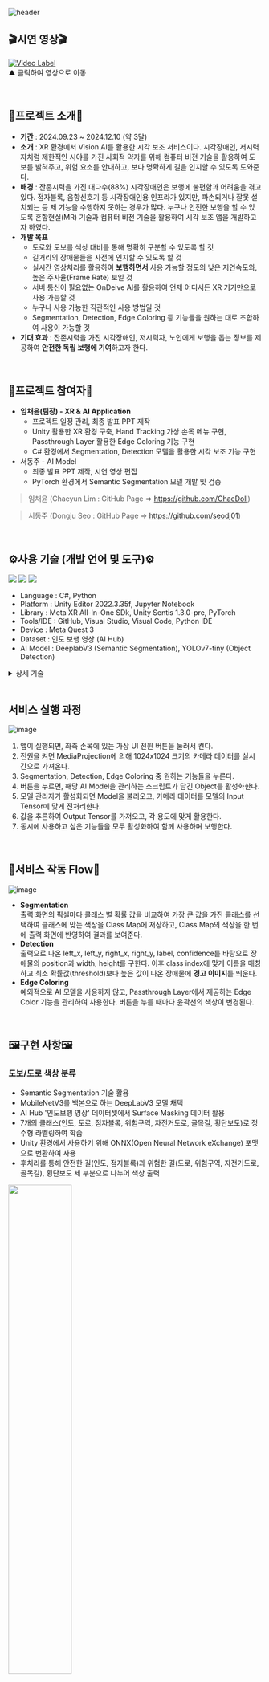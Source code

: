 

![header](https://capsule-render.vercel.app/api?type=transparent&height=300&section=header&text=White%20Vision👁️‍🗨️&fontSize=90&fontColor=00BFFF)  
## 🎬시연 영상🎬  

[![Video Label](http://img.youtube.com/vi/kCf2NHandRo/0.jpg)](https://youtu.be/kCf2NHandRo?si=iHz43jF7gY15bN5G)  
▲ 클릭하여 영상으로 이동

<br>  

## 📄프로젝트 소개📄
- **기간** : 2024.09.23 ~ 2024.12.10 (약 3달)
- **소개** : XR 환경에서 Vision AI를 활용한 시각 보조 서비스이다. 시각장애인, 저시력자처럼 제한적인 시야를 가진 사회적 약자를 위해 컴퓨터 비전 기술을 활용하여 도보를 밝혀주고, 위험 요소를 안내하고, 보다 명확하게 길을 인지할 수 있도록 도와준다.
- **배경** : 잔존시력을 가진 대다수(88%) 시각장애인은 보행에 불편함과 어려움을 겪고 있다. 점자블록, 음향신호기 등 시각장애인용 인프라가 있지만, 파손되거나 잘못 설치되는 등 제 기능을 수행하지 못하는 경우가 많다. 누구나 안전한 보행을 할 수 있도록 혼합현실(MR) 기술과 컴퓨터 비전 기술을 활용하여 시각 보조 앱을 개발하고자 하였다.
- **개발 목표**
  - 도로와 도보를 색상 대비를 통해 명확히 구분할 수 있도록 할 것
  - 길거리의 장애물들을 사전에 인지할 수 있도록 할 것
  - 실시간 영상처리를 활용하여 **보행하면서** 사용 가능할 정도의 낮은 지연속도와, 높은 주사율(Frame Rate) 보일 것
  - 서버 통신이 필요없는 OnDeive AI를 활용하여 언제 어디서든 XR 기기만으로 사용 가능할 것 
  - 누구나 사용 가능한 직관적인 사용 방법일 것
  - Segmentation, Detection, Edge Coloring 등 기능들을 원하는 대로 조합하여 사용이 가능할 것
- **기대 효과** : 잔존시력을 가진 시각장애인, 저시력자, 노인에게 보행을 돕는 정보를 제공하여 **안전한 독립 보행에 기여**하고자 한다. 
<br>  

## 👥프로젝트 참여자👥
- **임채윤(팀장) - XR & AI Application**
  - 프로젝트 일정 관리, 최종 발표 PPT 제작
  - Unity 활용한 XR 환경 구축, Hand Tracking 가상 손목 메뉴 구현, Passthrough Layer 활용한 Edge Coloring 기능 구현
  - C# 환경에서 Segmentation, Detection 모델을 활용한 시각 보조 기능 구현
- 서동주 - AI Model 
  - 최종 발표 PPT 제작, 시연 영상 편집
  - PyTorch 환경에서 Semantic Segmentation 모델 개발 및 검증
> 임채윤 (Chaeyun Lim : GitHub Page => https://github.com/ChaeDoll)

> 서동주 (Dongju Seo : GitHub Page => https://github.com/seodj01)
 
<br>  

## ⚙사용 기술 (개발 언어 및 도구)⚙
<img src="https://img.shields.io/badge/Unity-222324?style=for-the-badge&logo=Unity&logoColor=white"/> <img src="https://img.shields.io/badge/Meta XR SDK-0467DF?style=for-the-badge&logo=meta&logoColor=white"/> <img src="https://img.shields.io/badge/GitHub-181717?style=for-the-badge&logo=github&logoColor=white"/>
- Language : C#, Python
- Platform : Unity Editor 2022.3.35f, Jupyter Notebook
- Library : Meta XR All-In-One SDk, Unity Sentis 1.3.0-pre, PyTorch
- Tools/IDE : GitHub, Visual Studio, Visual Code, Python IDE
- Device : Meta Quest 3
-	Dataset : 인도 보행 영상 (AI Hub)
-	AI Model : DeeplabV3 (Semantic Segmentation), YOLOv7-tiny (Object Detection)
<details>
  <summary>상세 기술</summary>
  ①	Hand Tracking: 손동작 감지 기술<br>
  ②	Mixed Reality: Passthrough Layer를 활용한 혼합현실 구현<br>  
  ③	MediaProjection: 카메라 정보 강제 접근 및 활용을 위한 API<br>  
  ④	Boundaryless: 외부 앱 실행을 위한 경계 설정<br>  
  ⑤	Semantic Segmentation: 도로 및 도보 구분을 위한 이미지 분리 기법<br>  
  ⑥	Object Detection: 장애물 감지 및 경고를 위한 객체 탐지 기법<br>  
  ⑦	Edge Coloring: 윤곽선 강조를 위한 Passthrough Edge Renderer 색상 변경<br>  
  ⑧	Multi-Layer Overlay: 두 개의 AI모델 추론 결과를 종합하여 혼합현실에 반영<br>  
  ⑨	Curved Display: 몰입감과 시야각을 넓이기 위해 평면 디스플레이가 아닌, 곡면 디스플레이에 결과를 투영<br>  
  ⑩	Data Preprocessing: 학습을 위한 데이터 라벨링 및 데이터 전처리<br>   
  ⑪	Fine Tuning: 도로 및 도보를 구분하기 위해 사전학습 모델에 새로운 데이터셋으로 추가 학습 진행<br>
</details>
  
<br>

## 서비스 실행 과정
![image](https://github.com/user-attachments/assets/d7c804e3-ba75-4513-bd37-be67393a991e)

1. 앱이 실행되면, 좌측 손목에 있는 가상 UI 전원 버튼을 눌러서 켠다.
2. 전원을 켜면 MediaProjection에 의해 1024x1024 크기의 카메라 데이터를 실시간으로 가져온다.
3. Segmentation, Detection, Edge Coloring 중 원하는 기능들을 누른다.
4. 버튼을 누르면, 해당 AI Model을 관리하는 스크립트가 담긴 Object를 활성화한다.
5. 모델 관리자가 활성화되면 Model을 불러오고, 카메라 데이터를 모델의 Input Tensor에 맞게 전처리한다.
6. 값을 추론하여 Output Tensor를 가져오고, 각 용도에 맞게 활용한다.
7. 동시에 사용하고 싶은 기능들을 모두 활성화하여 함께 사용하며 보행한다.

<br>

## 🧭서비스 작동 Flow🧭
![image](https://github.com/user-attachments/assets/679e4cc0-68ca-49e2-96d3-f91ed0ceeda5)

- **Segmentation**  
출력 화면의 픽셀마다 클래스 별 확률 값을 비교하여 가장 큰 값을 가진 클래스를 선택하여 클래스에 맞는 색상을 Class Map에 저장하고, Class Map의 색상을 한 번에 출력 화면에 반영하여 결과를 보여준다.  
- **Detection**  
출력으로 나온 left_x, left_y, right_x, right_y, label, confidence를 바탕으로 장애물의 position과 width, height를 구한다. 이후 class index에 맞게 이름을 매칭하고 최소 확률값(threshold)보다 높은 값이 나온 장애물에 **경고 이미지**를 띄운다.  
- **Edge Coloring**  
예외적으로 AI 모델을 사용하지 않고, Passthrough Layer에서 제공하는 Edge Color 기능을 관리하여 사용한다. 버튼을 누를 때마다 윤곽선의 색상이 변경된다.  

<br>

## 🖼️구현 사항🖼️
### **도보/도로 색상 분류**
- Semantic Segmentation 기술 활용
- MobileNetV3를 백본으로 하는 DeepLabV3 모델 채택
- AI Hub '인도보행 영상' 데이터셋에서 Surface Masking 데이터 활용
- 7개의 클래스(인도, 도로, 점자블록, 위험구역, 자전거도로, 골목길, 횡단보도)로 정수형 라벨링하여 학습
- Unity 환경에서 사용하기 위해 ONNX(Open Neural Network eXchange) 포맷으로 변환하여 사용
- 후처리를 통해 안전한 길(인도, 점자블록)과 위험한 길(도로, 위험구역, 자전거도로, 골목길), 횡단보도 세 부분으로 나누어 색상 출력

<img src="https://github.com/user-attachments/assets/f7ee7656-8622-4804-84b4-1363f3eec54f" width="50%"/>  
<br>

### **장애물 경고 안내**
- Object Detection 기술 활용
- 경량화 한 모델인 YOLOv7-tiny 모델 채택
- COCO 데이터셋으로 학습되어 있는 사전학습 모델 활용
- 모델 경량화를 위해 FP16 => UINT8 로 양자화(Quantization)
- Unity 환경에서 사용하기 위해 ONNX(Open Neural Network eXchange) 포맷으로 변환하여 사용
- 후처리를 통해 결과 클래스 80개 중, 위험 요소(사람, 자전거, 자동차, 오토바이, 버스, 트럭) 부류만 별도 필터링하여 활용
- 출력 결과 Feature에 있는 좌측 x, y 좌표와 우측 x, y 좌표를 토대로 감지된 장애물의 위치와 크기를 계산
- 계산된 결과를 토대로 경고 안내 이미지를 화면에 출력
 
<img src="https://github.com/user-attachments/assets/369306d9-a4e0-4300-a1b0-df7ad78267ac" width="50%"/>   
<br>

### **윤곽선 강조**
- Meta XR All-In-One SDK 활용
- Passthrough Layer 컴포넌트에 있는 Edge Rendering / Edge Color 속성을 활용
- C# 스크립트를 작성하여 윤곽선의 활성화/비활성화와 색상 변경을 제어
- 빨간색, 초록색, 파란색, 노란색, 검은색 중 원하는 색상을 선택하여 표시 가능
- 변환 버튼을 누를 때마다 윤곽선 색상이 변경되도록 구현
  
<img src="https://github.com/user-attachments/assets/369306d9-a4e0-4300-a1b0-df7ad78267ac" width="50%"/>   
<br>

## 💡추후 업데이트 아이디어💡
<details>
  <summary>클릭하여 펼쳐보기</summary>
  <ui>
    <li>Semantic Segmentation 모델 성능 향상</li>
    <li>Segmentation 데이터 증강 활용하여 학습 (Rotate, Crop, Zoom, Shear, Brightness 등 조절)</li>
    <li>CycleGAN 등 생성형 이미지 활용하여 계절 변화 대응하는 데이터 생성 및 학습</li>
    <li>Object Detection 모델 성능 향상 (Latency, Frame 등 문제 해결)</li>
  </ui>
</details>

<br>

## 🍪개발 현황🍪
- v0.0.1 : White Vision - 1차 개발 완료 ( 2024.12.05 )

### Reference
- *Thanks for trev3d - MediaProjection API* - https://github.com/trev3d/QuestDisplayAccessDemo
- *Boundaryless Setting* - https://developers.meta.com/horizon/documentation/unity/unity-boundaryless/
